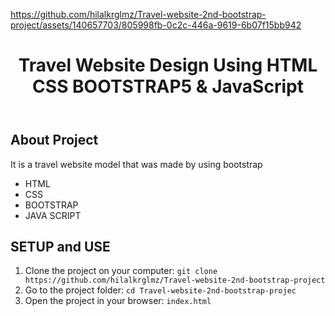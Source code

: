 

https://github.com/hilalkrglmz/Travel-website-2nd-bootstrap-project/assets/140657703/805998fb-0c2c-446a-9619-6b07f15bb942




<!DOCTYPE html>
<html lang="en">
<head>
    <meta charset="UTF-8">
    <meta name="viewport" content="width=device-width, initial-scale=1.0">
</head>
<body>
    <header>
        <h1>Travel Website Design Using HTML CSS BOOTSTRAP5 & JavaScript </h1>
    </header>
    <div class="container">
        <h2>About Project</h2>
           <p>It is a travel website model that was made by using bootstrap</p>
            <ul>
                <li>HTML</li>
                <li>CSS</li>
                <li>BOOTSTRAP</li>
                <li>JAVA SCRIPT</li>
            </ul>
            <h2>SETUP and USE</h2>
        <ol>
            <li>Clone the project on your computer: <code>git clone https://github.com/hilalkrglmz/Travel-website-2nd-bootstrap-project</code></li>
            <li>Go to the project folder: <code>cd Travel-website-2nd-bootstrap-projec</code></li>
            <li>Open the project in your browser: <code>index.html</code></li>
        </ol>
    </div>
</body>
</html>
    
